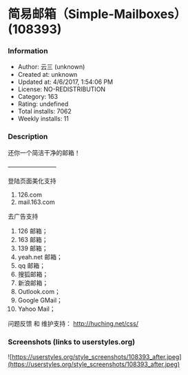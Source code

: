 # 简易邮箱（Simple-Mailboxes） (108393)

### Information
- Author: 云三 (unknown)
- Created at: unknown
- Updated at: 4/6/2017, 1:54:06 PM
- License: NO-REDISTRIBUTION
- Category: 163
- Rating: undefined
- Total installs: 7062
- Weekly installs: 11


### Description
还你一个简洁干净的邮箱！

————————

登陆页面美化支持
<ol>
<li>126.com</li><li>mail.163.com</li>
</ol>
去广告支持
<ol>
<li>126 邮箱；</li>
<li>163 邮箱；</li>
<li>139 邮箱；</li>
<li>yeah.net 邮箱；</li>
<li>qq 邮箱；</li>
<li>搜狐邮箱；</li>
<li>新浪邮箱；</li>
<li>Outlook.com；</li>
<li>Google GMail；</li>
<li>Yahoo Mail；</li>
</ol>

问题反馈 和 维护支持：
http://huching.net/css/


### Screenshots (links to userstyles.org)
![https://userstyles.org/style_screenshots/108393_after.jpeg](https://userstyles.org/style_screenshots/108393_after.jpeg)


